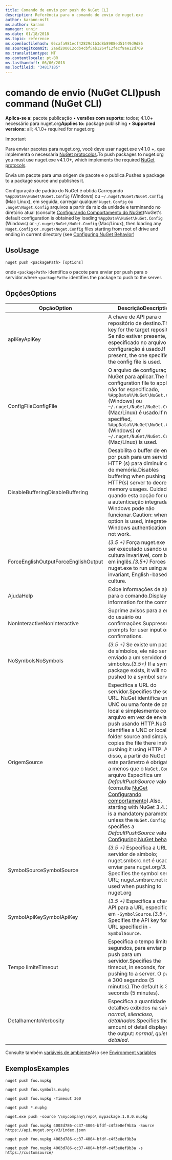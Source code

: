 ```yaml
---
title: Comando de envio por push do NuGet CLI
description: Referência para o comando de envio de nuget.exe
author: karann-msft
ms.author: karann
manager: unnir
ms.date: 01/18/2018
ms.topic: reference
ms.openlocfilehash: 05cafa981ecf42829d1b3d8b8988ed51449d9d86
ms.sourcegitcommit: 2a6d200012cdb4cbf5ab1264f12fecf9ae12d769
ms.translationtype: MT
ms.contentlocale: pt-BR
ms.lasthandoff: 06/06/2018
ms.locfileid: "34817185"
---
```

# <a name="push-command-nuget-cli"></a><span data-ttu-id="a3ed7-103">comando de envio (NuGet CLI)</span><span class="sxs-lookup"><span data-stu-id="a3ed7-103">push command (NuGet CLI)</span></span>

<span data-ttu-id="a3ed7-104">**Aplica-se a:** pacote publicação &bullet; **versões com suporte:** todos; 4.1.0+ necessário para nuget.org</span><span class="sxs-lookup"><span data-stu-id="a3ed7-104">**Applies to:** package publishing &bullet; **Supported versions:** all; 4.1.0+ required for nuget.org</span></span>

> [!Important]
> <span data-ttu-id="a3ed7-105">Para enviar pacotes para nuget.org, você deve usar nuget.exe v4.1.0 +, que implementa o necessária [NuGet protocolos](../api/nuget-protocols.md).</span><span class="sxs-lookup"><span data-stu-id="a3ed7-105">To push packages to nuget.org you must use nuget.exe v4.1.0+, which implements the required [NuGet protocols](../api/nuget-protocols.md).</span></span>

<span data-ttu-id="a3ed7-106">Envia um pacote para uma origem de pacote e o publica.</span><span class="sxs-lookup"><span data-stu-id="a3ed7-106">Pushes a package to a package source and publishes it.</span></span>

<span data-ttu-id="a3ed7-107">Configuração de padrão do NuGet é obtida Carregando `%AppData%\NuGet\NuGet.Config` (Windows) ou `~/.nuget/NuGet/NuGet.Config` (Mac Linux), em seguida, carregar qualquer `Nuget.Config` ou `.nuget\Nuget.Config` arquivos a partir da raiz da unidade e terminando no diretório atual (consulte [Configurando Comportamento do NuGet](../consume-packages/configuring-nuget-behavior.md))</span><span class="sxs-lookup"><span data-stu-id="a3ed7-107">NuGet's default configuration is obtained by loading `%AppData%\NuGet\NuGet.Config` (Windows) or `~/.nuget/NuGet/NuGet.Config` (Mac/Linux), then loading any `Nuget.Config` or `.nuget\Nuget.Config` files starting from root of drive and ending in current directory (see [Configuring NuGet Behavior](../consume-packages/configuring-nuget-behavior.md))</span></span>

## <a name="usage"></a><span data-ttu-id="a3ed7-108">Uso</span><span class="sxs-lookup"><span data-stu-id="a3ed7-108">Usage</span></span>

```cli
nuget push <packagePath> [options]
```

<span data-ttu-id="a3ed7-109">onde `<packagePath>` identifica o pacote para enviar por push para o servidor.</span><span class="sxs-lookup"><span data-stu-id="a3ed7-109">where `<packagePath>` identifies the package to push to the server.</span></span>

## <a name="options"></a><span data-ttu-id="a3ed7-110">Opções</span><span class="sxs-lookup"><span data-stu-id="a3ed7-110">Options</span></span>

| <span data-ttu-id="a3ed7-111">Opção</span><span class="sxs-lookup"><span data-stu-id="a3ed7-111">Option</span></span> | <span data-ttu-id="a3ed7-112">Descrição</span><span class="sxs-lookup"><span data-stu-id="a3ed7-112">Description</span></span> |
| --- | --- |
| <span data-ttu-id="a3ed7-113">apiKey</span><span class="sxs-lookup"><span data-stu-id="a3ed7-113">ApiKey</span></span> | <span data-ttu-id="a3ed7-114">A chave de API para o repositório de destino.</span><span class="sxs-lookup"><span data-stu-id="a3ed7-114">The API key for the target repository.</span></span> <span data-ttu-id="a3ed7-115">Se não estiver presente, o especificado no arquivo de configuração é usado.</span><span class="sxs-lookup"><span data-stu-id="a3ed7-115">If not present,  the one specified in the config file is used.</span></span> |
| <span data-ttu-id="a3ed7-116">ConfigFile</span><span class="sxs-lookup"><span data-stu-id="a3ed7-116">ConfigFile</span></span> | <span data-ttu-id="a3ed7-117">O arquivo de configuração do NuGet para aplicar.</span><span class="sxs-lookup"><span data-stu-id="a3ed7-117">The NuGet configuration file to apply.</span></span> <span data-ttu-id="a3ed7-118">Se não for especificado, `%AppData%\NuGet\NuGet.Config` (Windows) ou `~/.nuget/NuGet/NuGet.Config` (Mac/Linux) é usado.</span><span class="sxs-lookup"><span data-stu-id="a3ed7-118">If not specified, `%AppData%\NuGet\NuGet.Config` (Windows) or `~/.nuget/NuGet/NuGet.Config` (Mac/Linux) is used.</span></span>|
| <span data-ttu-id="a3ed7-119">DisableBuffering</span><span class="sxs-lookup"><span data-stu-id="a3ed7-119">DisableBuffering</span></span> | <span data-ttu-id="a3ed7-120">Desabilita o buffer de envio por push para um servidor HTTP (s) para diminuir o uso de memória.</span><span class="sxs-lookup"><span data-stu-id="a3ed7-120">Disables buffering when pushing to an HTTP(s) server to decrease memory usages.</span></span> <span data-ttu-id="a3ed7-121">Cuidado: quando esta opção for usada, a autenticação integrada do Windows pode não funcionar.</span><span class="sxs-lookup"><span data-stu-id="a3ed7-121">Caution: when this option is used, integrated Windows authentication might not work.</span></span> |
| <span data-ttu-id="a3ed7-122">ForceEnglishOutput</span><span class="sxs-lookup"><span data-stu-id="a3ed7-122">ForceEnglishOutput</span></span> | <span data-ttu-id="a3ed7-123">*(3.5 +)*  Força nuget.exe para ser executado usando uma cultura invariável, com base em inglês.</span><span class="sxs-lookup"><span data-stu-id="a3ed7-123">*(3.5+)* Forces nuget.exe to run using an invariant, English-based culture.</span></span> |
| <span data-ttu-id="a3ed7-124">Ajuda</span><span class="sxs-lookup"><span data-stu-id="a3ed7-124">Help</span></span> | <span data-ttu-id="a3ed7-125">Exibe informações de ajuda para o comando.</span><span class="sxs-lookup"><span data-stu-id="a3ed7-125">Displays help information for the command.</span></span> |
| <span data-ttu-id="a3ed7-126">NonInteractive</span><span class="sxs-lookup"><span data-stu-id="a3ed7-126">NonInteractive</span></span> | <span data-ttu-id="a3ed7-127">Suprime avisos para a entrada do usuário ou confirmações.</span><span class="sxs-lookup"><span data-stu-id="a3ed7-127">Suppresses prompts for user input or confirmations.</span></span> |
| <span data-ttu-id="a3ed7-128">NoSymbols</span><span class="sxs-lookup"><span data-stu-id="a3ed7-128">NoSymbols</span></span> | <span data-ttu-id="a3ed7-129">*(3.5 +)*  Se existe um pacote de símbolos, ele não será enviado a um servidor de símbolos.</span><span class="sxs-lookup"><span data-stu-id="a3ed7-129">*(3.5+)* If a symbols package exists, it will not be pushed to a symbol server.</span></span> |
| <span data-ttu-id="a3ed7-130">Origem</span><span class="sxs-lookup"><span data-stu-id="a3ed7-130">Source</span></span> | <span data-ttu-id="a3ed7-131">Especifica a URL do servidor.</span><span class="sxs-lookup"><span data-stu-id="a3ed7-131">Specifies the server URL.</span></span> <span data-ttu-id="a3ed7-132">NuGet identifica um UNC ou uma fonte de pasta local e simplesmente copia o arquivo em vez de enviar por push usando HTTP.</span><span class="sxs-lookup"><span data-stu-id="a3ed7-132">NuGet identifies a UNC or local folder source and simply copies the file there instead of pushing it using HTTP.</span></span>  <span data-ttu-id="a3ed7-133">Além disso, a partir do NuGet 3.4.2, este parâmetro é obrigatório, a menos que o `NuGet.Config` arquivo Especifica um *DefaultPushSource* valor (consulte [NuGet Configurando comportamento](../consume-packages/configuring-nuget-behavior.md)).</span><span class="sxs-lookup"><span data-stu-id="a3ed7-133">Also, starting with NuGet 3.4.2, this is a mandatory parameter unless the `NuGet.Config` file specifies a *DefaultPushSource* value (see [Configuring NuGet behavior](../consume-packages/configuring-nuget-behavior.md)).</span></span> |
| <span data-ttu-id="a3ed7-134">SymbolSource</span><span class="sxs-lookup"><span data-stu-id="a3ed7-134">SymbolSource</span></span> | <span data-ttu-id="a3ed7-135">*(3.5 +)*  Especifica a URL do servidor de símbolo; nuget.smbsrc.net é usado ao enviar para nuget.org</span><span class="sxs-lookup"><span data-stu-id="a3ed7-135">*(3.5+)* Specifies the symbol server URL; nuget.smbsrc.net is used when pushing to nuget.org</span></span> |
| <span data-ttu-id="a3ed7-136">SymbolApiKey</span><span class="sxs-lookup"><span data-stu-id="a3ed7-136">SymbolApiKey</span></span> | <span data-ttu-id="a3ed7-137">*(3.5 +)*  Especifica a chave de API para a URL especificada em `-SymbolSource`.</span><span class="sxs-lookup"><span data-stu-id="a3ed7-137">*(3.5+)* Specifies the API key for the URL specified in `-SymbolSource`.</span></span> |
| <span data-ttu-id="a3ed7-138">Tempo limite</span><span class="sxs-lookup"><span data-stu-id="a3ed7-138">Timeout</span></span> | <span data-ttu-id="a3ed7-139">Especifica o tempo limite, em segundos, para enviar por push para um servidor.</span><span class="sxs-lookup"><span data-stu-id="a3ed7-139">Specifies the timeout, in seconds, for pushing to a server.</span></span> <span data-ttu-id="a3ed7-140">O padrão é 300 segundos (5 minutos).</span><span class="sxs-lookup"><span data-stu-id="a3ed7-140">The default is 300 seconds (5 minutes).</span></span> |
| <span data-ttu-id="a3ed7-141">Detalhamento</span><span class="sxs-lookup"><span data-stu-id="a3ed7-141">Verbosity</span></span> | <span data-ttu-id="a3ed7-142">Especifica a quantidade de detalhes exibidos na saída: *normal*, *silencioso*, *detalhadas*.</span><span class="sxs-lookup"><span data-stu-id="a3ed7-142">Specifies the amount of detail displayed in the output: *normal*, *quiet*, *detailed*.</span></span> |

<span data-ttu-id="a3ed7-143">Consulte também [variáveis de ambiente](cli-ref-environment-variables.md)</span><span class="sxs-lookup"><span data-stu-id="a3ed7-143">Also see [Environment variables](cli-ref-environment-variables.md)</span></span>

## <a name="examples"></a><span data-ttu-id="a3ed7-144">Exemplos</span><span class="sxs-lookup"><span data-stu-id="a3ed7-144">Examples</span></span>

```cli
nuget push foo.nupkg

nuget push foo.symbols.nupkg

nuget push foo.nupkg -Timeout 360

nuget push *.nupkg

nuget.exe push -source \\mycompany\repo\ mypackage.1.0.0.nupkg

nuget push foo.nupkg 4003d786-cc37-4004-bfdf-c4f3e8ef9b3a -Source https://api.nuget.org/v3/index.json

nuget push foo.nupkg 4003d786-cc37-4004-bfdf-c4f3e8ef9b3a

nuget push foo.nupkg 4003d786-cc37-4004-bfdf-c4f3e8ef9b3a -s https://customsource/
```
